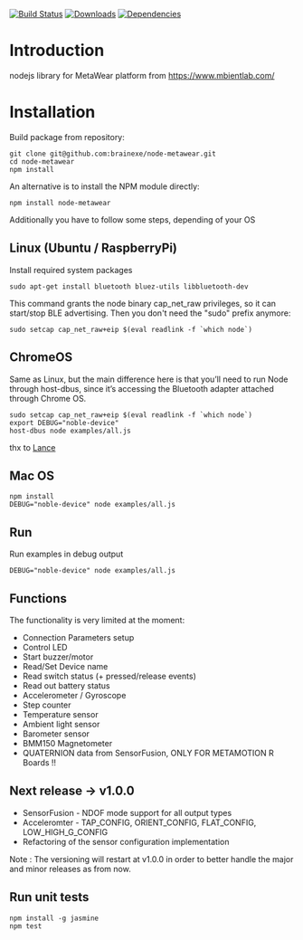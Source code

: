 [![Build Status](https://travis-ci.org/brainexe/node-metawear.svg?branch=master)](https://travis-ci.org/brainexe/node-metawear)
[![Downloads](https://img.shields.io/npm/dt/node-metawear.svg)]()
[![Dependencies](https://david-dm.org/brainexe/node-metawear.svg)]()

# Introduction
nodejs library for MetaWear platform from https://www.mbientlab.com/

# Installation
Build package from repository:
```
git clone git@github.com:brainexe/node-metawear.git
cd node-metawear
npm install
```
An alternative is to install the NPM module directly:
```
npm install node-metawear
```

Additionally you have to follow some steps, depending of your OS

## Linux (Ubuntu / RaspberryPi)
Install required system packages
```
sudo apt-get install bluetooth bluez-utils libbluetooth-dev
```
This command grants the node binary cap_net_raw privileges, so it can start/stop BLE advertising. Then you don't need the "sudo" prefix anymore:
```
sudo setcap cap_net_raw+eip $(eval readlink -f `which node`)
```

## ChromeOS
Same as Linux, but the main difference here is that you’ll need to run Node through host-dbus, since it’s accessing the Bluetooth adapter attached through Chrome OS.
```
sudo setcap cap_net_raw+eip $(eval readlink -f `which node`)
export DEBUG="noble-device" 
host-dbus node examples/all.js
```
thx to [Lance](http://www.polyglotprogramminginc.com/using-metawear-with-node-js/)

## Mac OS
```
npm install
DEBUG="noble-device" node examples/all.js
```

## Run
Run examples in debug output
```
DEBUG="noble-device" node examples/all.js
```

## Functions
The functionality is very limited at the moment:
- Connection Parameters setup
- Control LED
- Start buzzer/motor
- Read/Set Device name
- Read switch status (+ pressed/release events)
- Read out battery status
- Accelerometer / Gyroscope
- Step counter
- Temperature sensor
- Ambient light sensor
- Barometer sensor
- BMM150 Magnetometer
- QUATERNION data from SensorFusion, ONLY FOR METAMOTION R Boards !!

## Next release -> v1.0.0
- SensorFusion - NDOF mode support for all output types
- Acceleromter - TAP_CONFIG, ORIENT_CONFIG, FLAT_CONFIG, LOW_HIGH_G_CONFIG
- Refactoring of the sensor configuration implementation

Note : The versioning will restart at v1.0.0 in order to better handle the major and minor releases as from now.

## Run unit tests
```
npm install -g jasmine
npm test
```
